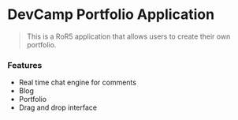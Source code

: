 # DevCamp Portfolio Application

> This is a RoR5 application that allows users to create their own portfolio.

### Features
- Real time chat engine for comments
- Blog
- Portfolio
- Drag and drop interface

